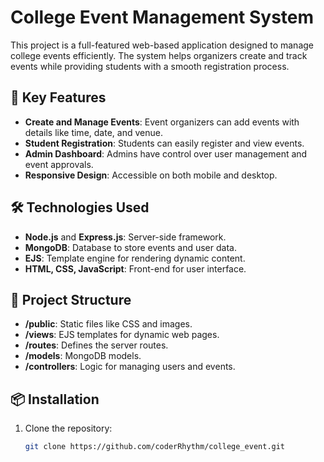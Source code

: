 # College Event Management System

This project is a full-featured web-based application designed to manage college events efficiently. The system helps organizers create and track events while providing students with a smooth registration process.

## 🚀 Key Features

- **Create and Manage Events**: Event organizers can add events with details like time, date, and venue.
- **Student Registration**: Students can easily register and view events.
- **Admin Dashboard**: Admins have control over user management and event approvals.
- **Responsive Design**: Accessible on both mobile and desktop.

## 🛠️ Technologies Used

- **Node.js** and **Express.js**: Server-side framework.
- **MongoDB**: Database to store events and user data.
- **EJS**: Template engine for rendering dynamic content.
- **HTML, CSS, JavaScript**: Front-end for user interface.

## 📂 Project Structure

- **/public**: Static files like CSS and images.
- **/views**: EJS templates for dynamic web pages.
- **/routes**: Defines the server routes.
- **/models**: MongoDB models.
- **/controllers**: Logic for managing users and events.

## 📦 Installation

1. Clone the repository:
   ```bash
   git clone https://github.com/coderRhythm/college_event.git
